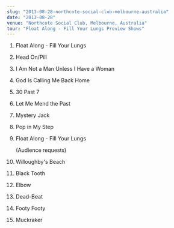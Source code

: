 ```yaml
---
slug: "2013-08-28-northcote-social-club-melbourne-australia"
date: "2013-08-28"
venue: "Northcote Social Club, Melbourne, Australia"
tour: "Float Along - Fill Your Lungs Preview Shows"
---
```



 1. Float Along - Fill Your Lungs
 2. Head On/Pill

 3. I Am Not a Man Unless I Have a Woman

 4. God Is Calling Me Back Home

 5. 30 Past 7

 6. Let Me Mend the Past

 7. Mystery Jack

 8. Pop in My Step

 9. Float Along - Fill Your Lungs

    (Audience requests)

10. Willoughby's Beach

11. Black Tooth

12. Elbow

13. Dead-Beat

14. Footy Footy

15. Muckraker


